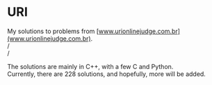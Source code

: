 # URI

My solutions to problems from [www.urionlinejudge.com.br](www.urionlinejudge.com.br).  
/  
/  

The solutions are mainly in C++, with a few C and Python.  
Currently, there are 228 solutions, and hopefully, more will be added. 
